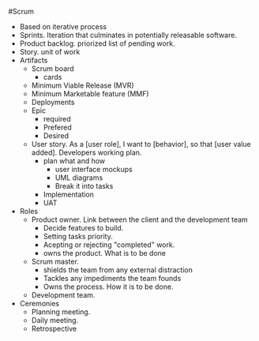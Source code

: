 #Scrum
+ Based on iterative process
+ Sprints. Iteration that culminates in potentially releasable software.
+ Product backlog. priorized list of pending work.
+ Story. unit of work
+ Artifacts
  + Scrum board
    + cards
  + Minimum Viable Release (MVR)
  + Minimum Marketable feature (MMF)
  + Deployments
  + Epic
    + required
    + Prefered
    + Desired
  + User story. As a [user role], I want to [behavior], so that [user value added]. Developers working plan.
    + plan what and how
      + user interface mockups
      + UML diagrams
      + Break it into tasks
    + Implementation
    + UAT
+ Roles
  + Product owner. Link between the client and the development team
    + Decide features to build.
    + Setting tasks priority.
    + Acepting or rejecting "completed" work.
    + owns the product. What is to be done
  + Scrum master.
    + shields the team from any external distraction
    + Tackles any impediments the team founds
    + Owns the process. How it is to be done.
  + Development team.
+ Ceremonies
  + Planning meeting.
  + Daily meeting.
  + Retrospective